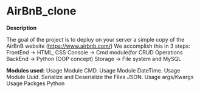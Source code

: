 # AirBnB_clone

**Description**

The goal of the project is to deploy on your server a simple copy of the AirBnB website (https://www.airbnb.com/)
We accomplish this in 3 steps:
 FrontEnd -> HTML, CSS 
Console -> Cmd module(for CRUD Operations 
BackEnd -> Python (OOP concept)
Storage -> File system and MySQL

**Modules used:**
Usage Module CMD.
Usage Module DateTime.
Usage Module Uuid.
Serialize and Deserialize the Files JSON.
Usage args/Kwargs
Usage Packges Python
